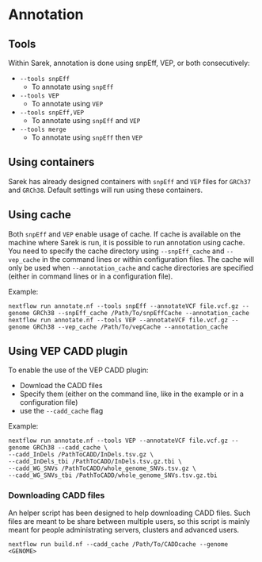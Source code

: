 # Annotation

## Tools

Within Sarek, annotation is done using snpEff, VEP, or both consecutively:
- `--tools snpEff`
  - To annotate using `snpEff`
- `--tools VEP`
  - To annotate using `VEP`
- `--tools snpEff,VEP`
  - To annotate using `snpEff` and `VEP`
- `--tools merge`
  - To annotate using `snpEff` then `VEP`

## Using containers

Sarek has already designed containers with `snpEff` and `VEP` files for `GRCh37` and `GRCh38`.
Default settings will run using these containers.

## Using cache

Both `snpEff` and `VEP` enable usage of cache.
If cache is available on the machine where Sarek is run, it is possible to run annotation using cache.
You need to specify the cache directory using `--snpEff_cache` and `--vep_cache` in the command lines or within configuration files.
The cache will only be used when `--annotation_cache` and cache directories are specified (either in command lines or in a configuration file).

Example:
```
nextflow run annotate.nf --tools snpEff --annotateVCF file.vcf.gz --genome GRCh38 --snpEff_cache /Path/To/snpEffCache --annotation_cache
nextflow run annotate.nf --tools VEP --annotateVCF file.vcf.gz --genome GRCh38 --vep_cache /Path/To/vepCache --annotation_cache
```

## Using VEP CADD plugin

To enable the use of the VEP CADD plugin:
 - Download the CADD files
 - Specify them (either on the command line, like in the example or in a configuration file)
 - use the `--cadd_cache` flag

Example:
```
nextflow run annotate.nf --tools VEP --annotateVCF file.vcf.gz --genome GRCh38 --cadd_cache \
--cadd_InDels /PathToCADD/InDels.tsv.gz \
--cadd_InDels_tbi /PathToCADD/InDels.tsv.gz.tbi \
--cadd_WG_SNVs /PathToCADD/whole_genome_SNVs.tsv.gz \
--cadd_WG_SNVs_tbi /PathToCADD/whole_genome_SNVs.tsv.gz.tbi
```

### Downloading CADD files

An helper script has been designed to help downloading CADD files.
Such files are meant to be share between multiple users, so this script is mainly meant for people administrating servers, clusters and advanced users.
```
nextflow run build.nf --cadd_cache /Path/To/CADDcache --genome <GENOME>
```
